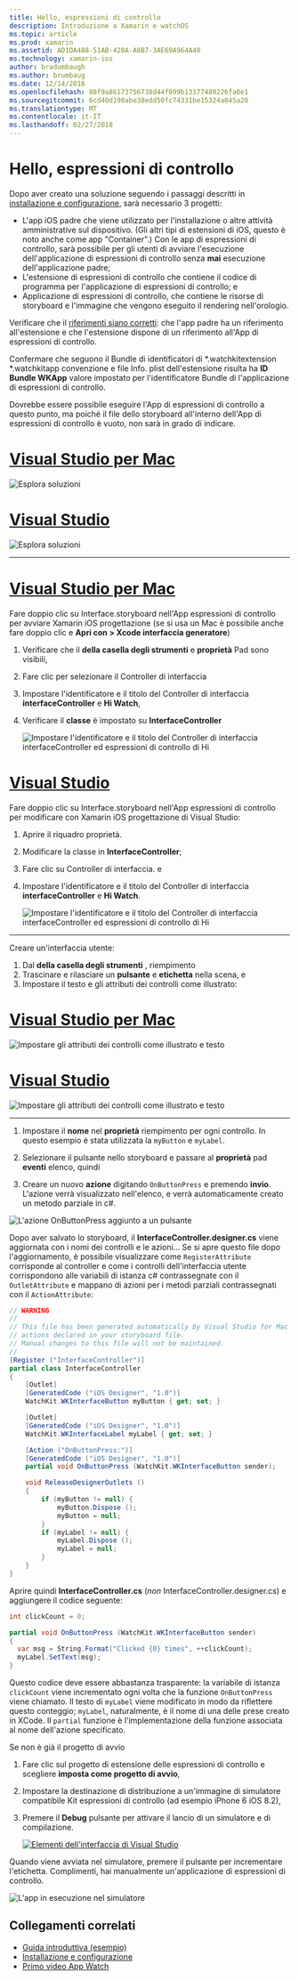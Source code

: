 ```yaml
---
title: Hello, espressioni di controllo
description: Introduzione a Xamarin e watchOS
ms.topic: article
ms.prod: xamarin
ms.assetid: AD1DA488-51AB-420A-A0B7-3AE69A964A40
ms.technology: xamarin-ios
author: bradumbaugh
ms.author: brumbaug
ms.date: 12/14/2016
ms.openlocfilehash: 88f9a86173756738d44f099b13177489226fa0e1
ms.sourcegitcommit: 6cd40d190abe38edd50fc74331be15324a845a28
ms.translationtype: MT
ms.contentlocale: it-IT
ms.lasthandoff: 02/27/2018
---
```

# <a name="hello-watch"></a>Hello, espressioni di controllo

Dopo aver creato una soluzione seguendo i passaggi descritti in [installazione e configurazione](~/ios/watchos/get-started/installation.md), sarà necessario 3 progetti:

- L'app iOS padre che viene utilizzato per l'installazione o altre attività amministrative sul dispositivo. (Gli altri tipi di estensioni di iOS, questo è noto anche come app "Container".) Con le app di espressioni di controllo, sarà possibile per gli utenti di avviare l'esecuzione dell'applicazione di espressioni di controllo senza **mai** esecuzione dell'applicazione padre;
- L'estensione di espressioni di controllo che contiene il codice di programma per l'applicazione di espressioni di controllo; e
- Applicazione di espressioni di controllo, che contiene le risorse di storyboard e l'immagine che vengono eseguito il rendering nell'orologio.

Verificare che il [riferimenti siano corretti](~/ios/watchos/get-started/project-references.md): che l'app padre ha un riferimento all'estensione e che l'estensione dispone di un riferimento all'App di espressioni di controllo.

Confermare che seguono il Bundle di identificatori di \*.watchkitextension \*.watchkitapp convenzione e file Info. plist dell'estensione risulta ha **ID Bundle WKApp** valore impostato per l'identificatore Bundle di l'applicazione di espressioni di controllo.

Dovrebbe essere possibile eseguire l'App di espressioni di controllo a questo punto, ma poiché il file dello storyboard all'interno dell'App di espressioni di controllo è vuoto, non sarà in grado di indicare.

# <a name="visual-studio-for-mactabvsmac"></a>[Visual Studio per Mac](#tab/vsmac)

![](hello-watch-images/projectstructure.png "Esplora soluzioni")

# <a name="visual-studiotabvswin"></a>[Visual Studio](#tab/vswin)

![](hello-watch-images/vs-projectstructure.png "Esplora soluzioni")

-----

# <a name="visual-studio-for-mactabvsmac"></a>[Visual Studio per Mac](#tab/vsmac)
    
Fare doppio clic su Interface.storyboard nell'App espressioni di controllo per avviare Xamarin iOS progettazione (se si usa un Mac è possibile anche fare doppio clic e **Apri con > Xcode interfaccia generatore**)


1.  Verificare che il **della casella degli strumenti** e **proprietà** Pad sono visibili,
1.  Fare clic per selezionare il Controller di interfaccia
1.  Impostare l'identificatore e il titolo del Controller di interfaccia **interfaceController** e **Hi Watch**,
1.  Verificare il **classe** è impostato su **InterfaceController**

    ![](hello-watch-images/interfacecontrollerattributes.png "Impostare l'identificatore e il titolo del Controller di interfaccia interfaceController ed espressioni di controllo di Hi")

# <a name="visual-studiotabvswin"></a>[Visual Studio](#tab/vswin)

Fare doppio clic su Interface.storyboard nell'App espressioni di controllo per modificare con Xamarin iOS progettazione di Visual Studio:

1.  Aprire il riquadro proprietà.
1.  Modificare la classe in **InterfaceController**;
1.  Fare clic su Controller di interfaccia. e
1.  Impostare l'identificatore e il titolo del Controller di interfaccia **interfaceController** e **Hi Watch**.

    ![](hello-watch-images/vs-interfacecontrollerattributes.png "Impostare l'identificatore e il titolo del Controller di interfaccia interfaceController ed espressioni di controllo di Hi")

-----


Creare un'interfaccia utente:

1. Dal **della casella degli strumenti** , riempimento
1. Trascinare e rilasciare un **pulsante** e **etichetta** nella scena, e
1. Impostare il testo e gli attributi dei controlli come illustrato:

# <a name="visual-studio-for-mactabvsmac"></a>[Visual Studio per Mac](#tab/vsmac)

![](hello-watch-images/draganddrop.png "Impostare gli attributi dei controlli come illustrato e testo")

# <a name="visual-studiotabvswin"></a>[Visual Studio](#tab/vswin)

![](hello-watch-images/vs-draganddrop.png "Impostare gli attributi dei controlli come illustrato e testo")

-----

1. Impostare il **nome** nel **proprietà** riempimento per ogni controllo. In questo esempio è stata utilizzata la `myButton` e `myLabel`.

1. Selezionare il pulsante nello storyboard e passare al **proprietà** pad **eventi** elenco, quindi

1. Creare un nuovo **azione** digitando `OnButtonPress` e premendo **invio**.
  L'azione verrà visualizzato nell'elenco, e verrà automaticamente creato un metodo parziale in c#.

![](hello-watch-images/buttonaction.png "L'azione OnButtonPress aggiunto a un pulsante")

Dopo aver salvato lo storyboard, il **InterfaceController.designer.cs** viene aggiornata con i nomi dei controlli e le azioni... Se si apre questo file dopo l'aggiornamento, è possibile visualizzare come `RegisterAttribute` corrisponde al controller e come i controlli dell'interfaccia utente corrispondono alle variabili di istanza c# contrassegnate con il `OutletAttribute` e mappano di azioni per i metodi parziali contrassegnati con il `ActionAttribute`:

```csharp
// WARNING
//
// This file has been generated automatically by Visual Studio for Mac from the outlets and
// actions declared in your storyboard file.
// Manual changes to this file will not be maintained.
//
[Register ("InterfaceController")]
partial class InterfaceController
{
    [Outlet]
    [GeneratedCode ("iOS Designer", "1.0")]
    WatchKit.WKInterfaceButton myButton { get; set; }

    [Outlet]
    [GeneratedCode ("iOS Designer", "1.0")]
    WatchKit.WKInterfaceLabel myLabel { get; set; }

    [Action ("OnButtonPress:")]
    [GeneratedCode ("iOS Designer", "1.0")]
    partial void OnButtonPress (WatchKit.WKInterfaceButton sender);

    void ReleaseDesignerOutlets ()
    {
        if (myButton != null) {
            myButton.Dispose ();
            myButton = null;
        }
        if (myLabel != null) {
            myLabel.Dispose ();
            myLabel = null;
        }
    }
}
```

Aprire quindi **InterfaceController.cs** (*non* InterfaceController.designer.cs) e aggiungere il codice seguente:

```csharp
int clickCount = 0;

partial void OnButtonPress (WatchKit.WKInterfaceButton sender)
{
  var msg = String.Format("Clicked {0} times", ++clickCount);
  myLabel.SetText(msg);
}

```

Questo codice deve essere abbastanza trasparente: la variabile di istanza `clickCount` viene incrementato ogni volta che la funzione `OnButtonPress` viene chiamato. Il testo di `myLabel` viene modificato in modo da riflettere questo conteggio; `myLabel`, naturalmente, è il nome di una delle prese creato in XCode. Il `partial` funzione è l'implementazione della funzione associata al nome dell'azione specificato.

Se non è già il progetto di avvio

1. Fare clic sul progetto di estensione delle espressioni di controllo e scegliere **imposta come progetto di avvio**,

1. Impostare la destinazione di distribuzione a un'immagine di simulatore compatibile Kit espressioni di controllo (ad esempio iPhone 6 iOS 8.2),

1. Premere il **Debug** pulsante per attivare il lancio di un simulatore e di compilazione.

    [ ![](hello-watch-images/readytodebug-sml.png "Elementi dell'interfaccia di Visual Studio")](hello-watch-images/readytodebug.png)

Quando viene avviata nel simulatore, premere il pulsante per incrementare l'etichetta.
Complimenti, hai manualmente un'applicazione di espressioni di controllo.

![](hello-watch-images/running.png "L'app in esecuzione nel simulatore")


## <a name="related-links"></a>Collegamenti correlati

- [Guida introduttiva (esempio)](https://developer.xamarin.com/samples/monotouch/WatchKit/GettingStarted/)
- [Installazione e configurazione](~/ios/watchos/get-started/installation.md)
- [Primo video App Watch](http://blog.xamarin.com/your-first-watch-kit-app/)
